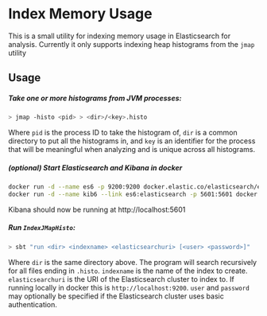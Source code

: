# Index Memory Usage

This is a small utility for indexing memory usage in Elasticsearch for analysis. Currently it only supports indexing
heap histograms from the `jmap` utility

## Usage

##### Take one or more histograms from JVM processes:

```bash
> jmap -histo <pid> > <dir>/<key>.histo
```

Where `pid` is the process ID to take the histogram of, `dir` is a common directory to put all the histograms in, and 
`key` is an identifier for the process that will be meaningful when analyzing and is unique across all histograms.

##### (optional) Start Elasticsearch and Kibana in docker

```bash
docker run -d --name es6 -p 9200:9200 docker.elastic.co/elasticsearch/elasticsearch:6.7.1
docker run -d --name kib6 --link es6:elasticsearch -p 5601:5601 docker.elastic.co/kibana/kibana:6.7.2
```

Kibana should now be running at http://localhost:5601

##### Run `IndexJMapHisto`:

```bash
> sbt "run <dir> <indexname> <elasticsearchuri> [<user> <password>]"
```

Where `dir` is the same directory above. The program will search recursively for all files ending in `.histo`. 
`indexname` is the name of the index to create. `elasticsearchuri` is the URI of the Elasticsearch cluster to index to.
If running locally in docker this is `http://localhost:9200`. `user` and `password` may optionally be specified if the
Elasticsearch cluster uses basic authentication.